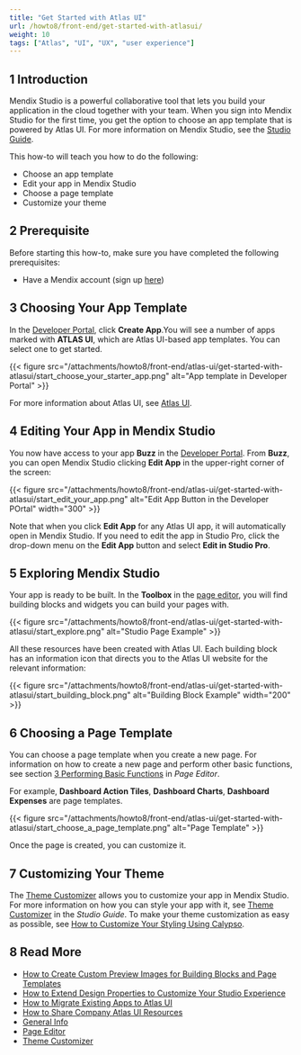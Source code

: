 ```yaml
---
title: "Get Started with Atlas UI"
url: /howto8/front-end/get-started-with-atlasui/
weight: 10
tags: ["Atlas", "UI", "UX", "user experience"]
---
```


## 1 Introduction

Mendix Studio is a powerful collaborative tool that lets you build your application in the cloud together with your team. When you sign into Mendix Studio for the first time, you get the option to choose an app template that is powered by Atlas UI. For more information on Mendix Studio, see the [Studio Guide](/studio8/). 

This how-to will teach you how to do the following:

* Choose an app template
* Edit your app in Mendix Studio
* Choose a page template
* Customize your theme

## 2 Prerequisite

Before starting this how-to, make sure you have completed the following prerequisites:

* Have a Mendix account (sign up [here](https://www.mendix.com/try))

## 3 Choosing Your App Template

In the [Developer Portal](https://sprintr.home.mendix.com/index.html), click **Create App**.You will see a number of apps marked with **ATLAS UI**, which are Atlas UI-based app templates. You can select one to get started.

{{< figure src="/attachments/howto8/front-end/atlas-ui/get-started-with-atlasui/start_choose_your_starter_app.png" alt="App template in Developer Portal" >}}

For more information about Atlas UI, see [Atlas UI](/howto8/front-end/atlas-ui/). 

## 4 Editing Your App in Mendix Studio

You now have access to your app **Buzz** in the [Developer Portal](/developerportal/). From **Buzz**, you can open Mendix Studio clicking **Edit App** in the upper-right corner of the screen:

{{< figure src="/attachments/howto8/front-end/atlas-ui/get-started-with-atlasui/start_edit_your_app.png" alt="Edit App Button in the Developer POrtal"   width="300"  >}}

Note that when you click **Edit App** for any Atlas UI app, it will automatically open in Mendix Studio. If you need to edit the app in Studio Pro, click the drop-down menu on the **Edit App** button and select **Edit in Studio Pro**.

## 5 Exploring Mendix Studio

Your app is ready to be built. In the **Toolbox** in the [page editor](/studio8/page-editor/), you will find building blocks and widgets you can build your pages with. 

{{< figure src="/attachments/howto8/front-end/atlas-ui/get-started-with-atlasui/start_explore.png" alt="Studio Page Example" >}}

All these resources have been created with Atlas UI. Each building block has an information icon that directs you to the Atlas UI website for the relevant information:

{{< figure src="/attachments/howto8/front-end/atlas-ui/get-started-with-atlasui/start_building_block.png" alt="Building Block Example"   width="200"  >}}

## 6 Choosing a Page Template

You can choose a page template when you create a new page. For information on how to create a new page and perform other basic functions, see section [3 Performing Basic Functions](/studio8/page-editor/#page-editor-basic-functions) in *Page Editor*.

For example, **Dashboard Action Tiles**, **Dashboard Charts**, **Dashboard Expenses** are page templates. 

{{< figure src="/attachments/howto8/front-end/atlas-ui/get-started-with-atlasui/start_choose_a_page_template.png" alt="Page Template" >}}

Once the page is created, you can customize it.

## 7 Customizing Your Theme

The [Theme Customizer](/studio8/theme-customizer/) allows you to customize your app in Mendix Studio. For more information on how you can style your app with it, see [Theme Customizer](/studio8/theme-customizer/) in the *Studio Guide*. To make your theme customization as easy as possible, see [How to Customize Your Styling Using Calypso](/howto8/front-end/calypso/).

## 8 Read More

* [How to Create Custom Preview Images for Building Blocks and Page Templates](/howto8/front-end/create-custom-preview-images-for-building-blocks-and-page-templates/)
* [How to Extend Design Properties to Customize Your Studio Experience](/howto8/front-end/extend-design-properties-to-customize/)
* [How to Migrate Existing Apps to Atlas UI](/howto8/front-end/migrate-existing-projects-to-atlasui/)
* [How to Share Company Atlas UI Resources](/howto8/front-end/share-company-atlas-ui-resources/)
* [General Info](/studio8/general/) 
* [Page Editor](/studio8/page-editor/)
* [Theme Customizer](/studio8/theme-customizer/)
